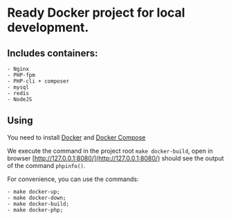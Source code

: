 # Ready Docker project for local development.

## Includes containers:

    - Nginx
    - PHP-fpm
    - PHP-cli + composer
    - mysql
    - redis
    - NodeJS
    
## Using 

You need to install [Docker](https://docs.docker.com/install/linux/docker-ce/ubuntu/) 
and [Docker Compose](https://docs.docker.com/compose/install/) 
    
We execute the command in the project root ``` make docker-build ```, open in browser [http://127.0.0.1:8080/](http://127.0.0.1:8080/)
should see the output of the command ``` phpinfo() ```.
    
For convenience, you can use the commands:

    - make docker-up;
    - make docker-down;
    - make docker-build;
    - make docker-php;